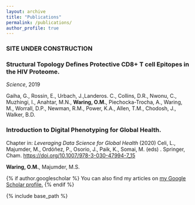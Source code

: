 ```yaml
---
layout: archive
title: "Publications"
permalink: /publications/
author_profile: true
---
```


### SITE UNDER CONSTRUCTION

### Structural Topology Defines Protective CD8+ T cell Epitopes in the HIV Proteome. 

<i>Science</i>, 2019

Gaiha, G., Rossin, E., Urbach, J.,Landeros. C., Collins, D.R., Nwonu, C., Muzhingi, I., Anahtar, M.N., <b>Waring, O.M.</b>, Piechocka-Trocha, A., Waring, M., Worrall, D.P., Newman, R.M., Power, K.A., Allen, T.M., Chodosh, J., Walker, B.D.

### Introduction to Digital Phenotyping for Global Health.

Chapter in: <i>Leveraging Data Science for Global Health</i> (2020) Celi, L., Majumder, M., Ordóñez, P., Osorio, J., Paik, K., Somai, M. (eds) . Springer, Cham. https://doi.org/10.1007/978-3-030-47994-7_15

<b>Waring, O.M.</b>, Majumder, M.S. 


{% if author.googlescholar %}
  You can also find my articles on <u><a href="{{author.googlescholar}}">my Google Scholar profile</a>.</u>
{% endif %}

{% include base_path %}

<!--
{% for post in site.publications reversed %}
  {% include archive-single.html %}
{% endfor %}-->
